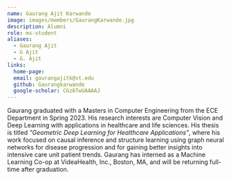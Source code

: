 ```yaml
---
name: Gaurang Ajit Karwande
image: images/members/GaurangKarwande.jpg
description: Alumni
role: ms-student
aliases:
  - Gaurang Ajit
  - G Ajit
  - G. Ajit
links:
  home-page: 
  email: gaurangajitk@vt.edu
  github: Gaurangkarwande
  google-scholar: CGz6TwUAAAAJ
---
```


Gaurang graduated with a Masters in Computer Engineering from the ECE Department in Spring 2023. His research interests are Computer Vision and Deep Learning with applications in healthcare and life sciences. His thesis is titled *"Geometric Deep Learning for Healthcare Applications"*, where his work focused on causal inference and structure learning using graph neural networks for disease progression and for gaining better insights into intensive care unit patient trends. Gaurang has interned as a Machine Learning Co-op at VideaHealth, Inc., Boston, MA, and will be returning full-time after graduation.
